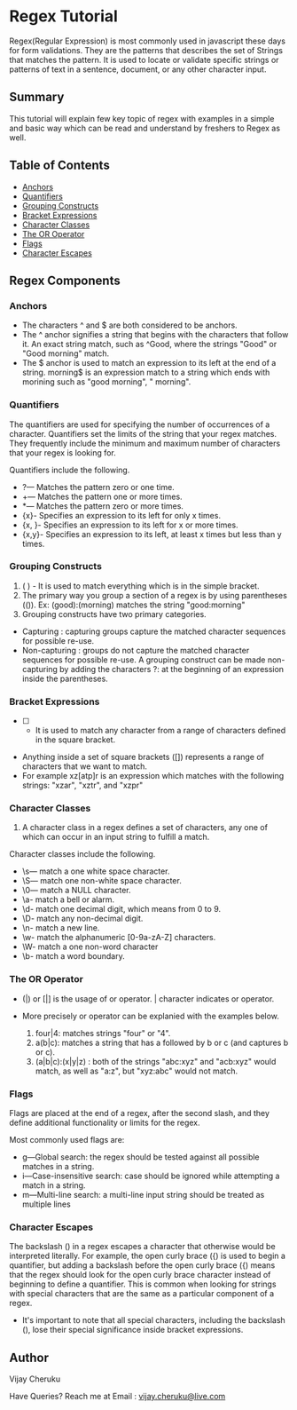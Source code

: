 # Regex Tutorial

Regex(Regular Expression) is most commonly used in javascript these days for form validations. They are the patterns that describes the set of Strings that matches the pattern. It is used to locate or validate specific strings or patterns of text in a sentence, document, or any other character input.

## Summary

This tutorial will explain few key topic of regex with examples in a simple and basic way which can be read and understand by freshers to Regex as well.

## Table of Contents

- [Anchors](#anchors)
- [Quantifiers](#quantifiers)
- [Grouping Constructs](#grouping-constructs)
- [Bracket Expressions](#bracket-expressions)
- [Character Classes](#character-classes)
- [The OR Operator](#the-or-operator)
- [Flags](#flags)
- [Character Escapes](#character-escapes)

## Regex Components

### Anchors

- The characters ^ and $ are both considered to be anchors.
- The ^ anchor signifies a string that begins with the characters that follow it. An exact string match, such as ^Good, where the strings "Good" or "Good morning" match.
- The $ anchor is used to match an expression to its left at the end of a string. morning$ is an expression match to a string which ends with morining such as "good morning", " morning".

### Quantifiers

The quantifiers are used for specifying the number of occurrences of a character. Quantifiers set the limits of the string that your regex matches. They frequently include the minimum and maximum number of characters that your regex is looking for. 

Quantifiers include the following.

- ?— Matches the pattern zero or one time.
- +— Matches the pattern one or more times.
- *— Matches the pattern zero or more times.
- {x}- Specifies an expression to its left for only x times.
- {x, }- Specifies an expression to its left for x or more times.
- {x,y}- Specifies an expression to its left, at least x times but less than y times.


### Grouping Constructs

1. ( ) - It is used to match everything which is in the simple bracket.
2. The primary way you group a section of a regex is by using parentheses (()). Ex: (good):(morning) matches the string "good:morning"
3. Grouping constructs have two primary categories.
 - Capturing : capturing groups capture the matched character sequences for possible re-use.
 - Non-capturing : groups do not capture the matched character sequences for possible re-use. A grouping construct can be made non-capturing by adding the characters ?: at the beginning of an expression inside the parentheses.


### Bracket Expressions

- [ ] - It is used to match any character from a range of characters defined in the square bracket.
- Anything inside a set of square brackets ([]) represents a range of characters that we want to match.
- For example xz[atp]r is an expression which matches with the following strings: "xzar", "xztr", and "xzpr"


### Character Classes

1. A character class in a regex defines a set of characters, any one of which can occur in an input string to fulfill a match.

Character classes include the following.

- \s— match a one white space character.
- \S— match one non-white space character.
- \0— match a NULL character.
- \a- match a bell or alarm.
- \d- match one decimal digit, which means from 0 to 9.
- \D- match any non-decimal digit.
- \n- match a new line.
- \w- match the alphanumeric [0-9a-zA-Z] characters.
- \W- match a one non-word character
- \b- match a word boundary.


### The OR Operator
- (|) or [|] is the usage of or operator. | character indicates or operator.
- More precisely or operator can be explanied with the examples below.
  
  1. four|4: matches strings "four" or "4".
  2. a(b|c): matches a string that has a followed by b or c (and captures b or c).
  3. (a|b|c):(x|y|z) : both of the strings "abc:xyz" and "acb:xyz" would match, as well as "a:z", but "xyz:abc" would not match.

### Flags

Flags are placed at the end of a regex, after the second slash, and they define additional functionality or limits for the regex.

Most commonly used flags are:

 - g—Global search: the regex should be tested against all possible matches in a string.
 - i—Case-insensitive search: case should be ignored while attempting a match in a string.
 - m—Multi-line search: a multi-line input string should be treated as multiple lines

### Character Escapes

The backslash (\) in a regex escapes a character that otherwise would be interpreted literally. For example, the open curly brace ({) is used to begin a quantifier, but adding a backslash before the open curly brace (\{) means that the regex should look for the open curly brace character instead of beginning to define a quantifier. This is common when looking for strings with special characters that are the same as a particular component of a regex.

- It's important to note that all special characters, including the backslash (\), lose their special significance inside bracket expressions.



## Author

Vijay Cheruku

 Have Queries? Reach me at
 Email : vijay.cheruku@live.com
